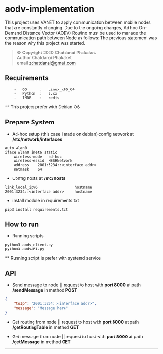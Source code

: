 # aodv-implementation
This project uses VANET to apply communication between mobile nodes that are constantly changing. Due to the ongoing changes, Ad hoc On-Demand Distance Vector (AODV) Routing must be used to manage the communication path between Node as follows: The previous statement was the reason why this project was started.

>	© Copyright 2020 Chatdanai Phakaket. <br>
>	Author Chatdanai Phakaket <br>
>	email zchatdanai@gmail.com
	
	
## Requirements
```
    -   OS      :   Linux_x86_64
    -   Python  :   3.xx
    -   IMDB    :   redis 
```

** This project prefer with Debian OS

## Prepare System

- Ad-hoc setup (this case i made on debian) config network at <b>/etc/network/interfaces</b>
```
auto wlan0
iface wlan0 inet6 static
    wireless-mode   ad-hoc
    wireless-essid  MESHNetwork
    address    2001:3234::<interface addr>
    netmask    64    
```
- Config hosts at <b>/etc/hosts</b>
```
link_local_ipv6                 hostname
2001:3234::<interface addr>     hostname
```
-   install module in requirements.txt
```
pip3 install requirements.txt 
```


## How to run

- Running scripts

```
python3 aodv_client.py
python3 aodvAPI.py
```

** Running script is prefer with systemd service

## API

- Send message to node || request to host with <b>port 8000</b>
at path <b>/sendMessage</b> in method <b>POST</b>

```json
{
	"toIp": "2001:3234::<interface addr>",
	"message": "Message here"
}
```

- Get routing from node || request to host with <b>port 8000</b>
at path <b>/getRoutingTable</b> in method <b>GET</b>

- Get message from node || request to host with <b>port 8000</b>
at path <b>/getMessage</b> in method <b>GET</b>

<hr>
